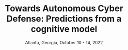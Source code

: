---
title: "Towards Autonomous Cyber Defense: Predictions from a cognitive model"
collection: publications
# permalink: /publication/2009-10-01-paper-title-number-1
# excerpt: 'This paper is about the number 1. The number 2 is left for future work.'
date: Atlanta, Georgia, October 10 - 14, 2022
venue: 'The 66th International Annual Meeting of the Human Factors and Ergonomics Society'
# paperurl: 'https://arxiv.org/pdf/2108.11037.pdf'
# citation: 'Your Name, You. (2009). &quot;Paper Title Number 1.&quot; <i>Journal 1</i>. 1(1).'
---
